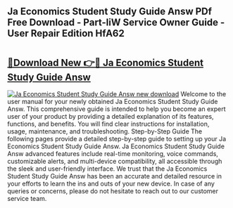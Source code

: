 ## Ja Economics Student Study Guide Answ PDf Free Download - Part-liW Service Owner Guide - User Repair Edition HfA62

# <h2><a href="http://bc53048.oget.top/?id=Ja+Economics+Student+Study+Guide+Answ">🔗Download New 👉🔴 Ja Economics Student Study Guide Answ</a></h2>

[![Ja Economics Student Study Guide Answ new download](https://i.imgur.com/5g1atiW.png)](http://bc53048.oget.top/?id=Ja+Economics+Student+Study+Guide+Answ)
Welcome to the user manual for your newly obtained Ja Economics Student Study Guide Answ. This comprehensive guide is intended to help you become an expert user of your product by providing a detailed explanation of its features, functions, and benefits. You will find clear instructions for installation, usage, maintenance, and troubleshooting. Step-by-Step Guide The following pages provide a detailed step-by-step guide to setting up your Ja Economics Student Study Guide Answ. Ja Economics Student Study Guide Answ advanced features include real-time monitoring, voice commands, customizable alerts, and multi-device compatibility, all accessible through the sleek and user-friendly interface. We trust that the Ja Economics Student Study Guide Answ has been an accurate and detailed resource in your efforts to learn the ins and outs of your new device. In case of any queries or concerns, please do not hesitate to reach out to our customer service team.
